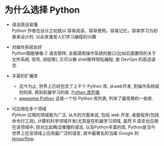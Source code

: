 <!SLIDE >

# 为什么选择 Python
- 语法简洁易懂  
  Python 作者在设计之初就以 容易阅读，容易使用，容易记忆，容易学习为初衷来设计的, 以此来激发人们学习编程的兴趣

- 对操作系统友好  
Python既能够像 C 语言那样, 全面调用操作系统的接口(比如后面要将的关于文件系统, 信号, 进程等), 又可以像 shell那样轻松编程, 是 DevOps 的首选语言.

- 丰富的扩展库  
  - 迄今为止, 世界上已经包含了上千个 Python 库, 从web开发, 到操作系统级别的库, 再到机器学习的库. [Python 库列表](https://pypi.python.org/pypi/pip)
  - [awesome Python](https://github.com/vinta/awesome-python) 这是一个份 Python 库列表, 列举了最常用的一些库.

- 可应用在多个领域  
Python 应用的领域极为广泛, 从大的方面来说, 包括 web 开发, 桌面程序(包括命令行工具), 计算机科学领域开发(尤其是在机器学习领域, 虽然 R 语言也应用在该领域中, 但对比起晦涩难懂的语法, 以及Python丰富的库, Python是当今世界上在该领域上应用最广泛的语言, 其中最著名的当属 Google 的 [tensorflow](https://github.com/tensorflow/tensorflow).